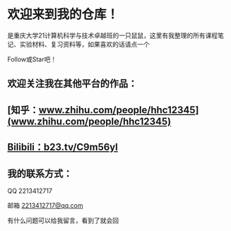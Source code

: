 # 欢迎来到我的仓库！

是重庆大学21计算机科学与技术卓越班的一只鼠鼠，这里有我整理的所有课程笔记、实验材料、复习资料等，如果喜欢的话请点一个

Follow或Star吧！

## 欢迎关注我在其他平台的作品：

## [知乎：www.zhihu.com/people/hhc12345](www.zhihu.com/people/hhc12345)

## [Bilibili：b23.tv/C9m56yl](https://b23.tv/C9m56yl)



## 我的联系方式：

QQ 2213412717

邮箱 2213412717@qq.com

有什么问题可以给我留言，看到了就会回